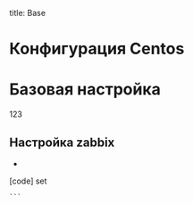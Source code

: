 title: Base

# Конфигурация Centos

# Базовая настройка
123

## Настройка zabbix

* ```bash
[code]
	set 
	
	```


